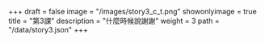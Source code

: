 +++
draft = false 
image = "/images/story3_c_t.png" 
showonlyimage = true 
title = "第3課" 
description = "什麼時候說謝謝"
weight = 3 
path = "/data/story3.json" 
+++
